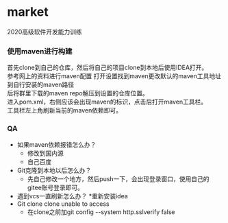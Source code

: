 # market
2020高级软件开发能力训练
### 使用maven进行构建
首先clone到自己的仓库，然后将自己的项目clone到本地后使用IDEA打开。  
参考网上的资料进行maven配置
打开设置找到maven更改默认的maven工具地址到自行安装的maven路径  
后将群里下载的maven repo解压到设置的仓库位置。  
进入pom.xml，右侧应该会出现maven的标识，点击后打开maven工具栏。  
工具栏左上角刷新当前的maven依赖即可。  

### QA

* 如果maven依赖报错怎么办？
  * 修改到国内源
  * 自己百度
* Git克隆到本地以后怎么办？
  * 先自己修改一个地方，然后push一下，会出现登录窗口，使用自己的gitee账号登录即可。
* 遇到vcs一直刷新怎么办？
  *重新安装idea
* Git clone clone unable to access
  * 在clone之前加git config --system http.sslverify false